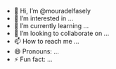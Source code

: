 - 👋 Hi, I’m @mouradelfasely
- 👀 I’m interested in ...
- 🌱 I’m currently learning ...
- 💞️ I’m looking to collaborate on ...
- 📫 How to reach me ...
- 😄 Pronouns: ...
- ⚡ Fun fact: ...

<!---
mouradelfasely/mouradelfasely is a ✨ special ✨ repository because its `README.md` (this file) appears on your GitHub profile.
You can click the Preview link to take a look at your changes.
--->
